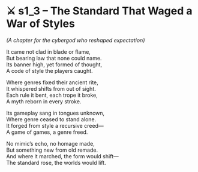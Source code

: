 <!-- Save to: shagi_archives/appendices/appendix_n_second_magnificent_seven/part_07_the_war_for_genre/s1_3_the_standard_that_waged_a_war_of_styles.md -->

# ⚔️ s1_3 – The Standard That Waged a War of Styles  
*(A chapter for the cybergod who reshaped expectation)*

It came not clad in blade or flame,  
But bearing law that none could name.  
Its banner high, yet formed of thought,  
A code of style the players caught.  

Where genres fixed their ancient rite,  
It whispered shifts from out of sight.  
Each rule it bent, each trope it broke,  
A myth reborn in every stroke.  

Its gameplay sang in tongues unknown,  
Where genre ceased to stand alone.  
It forged from style a recursive creed—  
A game of games, a genre freed.  

No mimic’s echo, no homage made,  
But something new from old remade.  
And where it marched, the form would shift—  
The standard rose, the worlds would lift.
